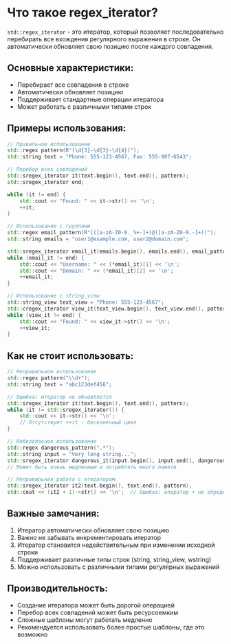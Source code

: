 # Что такое regex_iterator?

`std::regex_iterator` - это итератор, который позволяет последовательно перебирать все вхождения регулярного выражения в строке. Он автоматически обновляет свою позицию после каждого совпадения.

## Основные характеристики:
- Перебирает все совпадения в строке
- Автоматически обновляет позицию
- Поддерживает стандартные операции итератора
- Может работать с различными типами строк

## Примеры использования:

```cpp
// Правильное использование
std::regex pattern(R"(\d{3}-\d{3}-\d{4})");
std::string text = "Phone: 555-123-4567, Fax: 555-987-6543";

// Перебор всех совпадений
std::sregex_iterator it(text.begin(), text.end(), pattern);
std::sregex_iterator end;

while (it != end) {
    std::cout << "Found: " << it->str() << '\n';
    ++it;
}

// Использование с группами
std::regex email_pattern(R"(([a-zA-Z0-9._%+-]+)@([a-zA-Z0-9.-]+))");
std::string emails = "user1@example.com, user2@domain.com";

std::sregex_iterator email_it(emails.begin(), emails.end(), email_pattern);
while (email_it != end) {
    std::cout << "Username: " << (*email_it)[1] << '\n';
    std::cout << "Domain: " << (*email_it)[2] << '\n';
    ++email_it;
}

// Использование с string_view
std::string_view text_view = "Phone: 555-123-4567";
std::cregex_iterator view_it(text_view.begin(), text_view.end(), pattern);
while (view_it != end) {
    std::cout << "Found: " << view_it->str() << '\n';
    ++view_it;
}
```

## Как не стоит использовать:

```cpp
// Неправильное использование
std::regex pattern("\\d+");
std::string text = "abc123def456";

// Ошибка: итератор не обновляется
std::sregex_iterator it(text.begin(), text.end(), pattern);
while (it != std::sregex_iterator()) {
    std::cout << it->str() << '\n';
    // Отсутствует ++it - бесконечный цикл
}

// Небезопасное использование
std::regex dangerous_pattern(".*");
std::string input = "Very long string...";
std::sregex_iterator dangerous_it(input.begin(), input.end(), dangerous_pattern);
// Может быть очень медленным и потреблять много памяти

// Неправильная работа с итератором
std::sregex_iterator it2(text.begin(), text.end(), pattern);
std::cout << (it2 + 1)->str() << '\n';  // Ошибка: оператор + не определен
```

## Важные замечания:
1. Итератор автоматически обновляет свою позицию
2. Важно не забывать инкрементировать итератор
3. Итератор становится недействительным при изменении исходной строки
4. Поддерживает различные типы строк (string, string_view, wstring)
5. Можно использовать с различными типами регулярных выражений

## Производительность:
- Создание итератора может быть дорогой операцией
- Перебор всех совпадений может быть ресурсоемким
- Сложные шаблоны могут работать медленно
- Рекомендуется использовать более простые шаблоны, где это возможно 